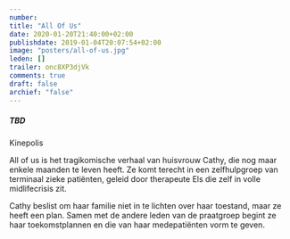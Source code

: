 ```yaml
---
number: 
title: "All Of Us"
date: 2020-01-20T21:40:00+02:00
publishdate: 2019-01-04T20:07:54+02:00
image: "posters/all-of-us.jpg"
leden: []
trailer: onc8XP3djVk
comments: true
draft: false
archief: "false"
---
```


##### TBD

Kinepolis

All of us is het tragikomische verhaal van huisvrouw Cathy,
die nog maar enkele maanden te leven heeft. Ze komt terecht in een zelfhulpgroep
van terminaal zieke patiënten, geleid door therapeute Els die zelf in
volle midlifecrisis zit.
<!--more-->
Cathy beslist om haar familie niet in te lichten over haar toestand,
maar ze heeft een plan. Samen met de andere leden van de praatgroep
begint ze haar toekomstplannen en die van haar medepatiënten vorm te geven.
